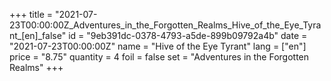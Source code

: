 +++
title = "2021-07-23T00:00:00Z_Adventures_in_the_Forgotten_Realms_Hive_of_the_Eye_Tyrant_[en]_false"
id = "9eb391dc-0378-4793-a5de-899b09792a4b"
date = "2021-07-23T00:00:00Z"
name = "Hive of the Eye Tyrant"
lang = ["en"]
price = "8.75"
quantity = 4
foil = false
set = "Adventures in the Forgotten Realms"
+++
